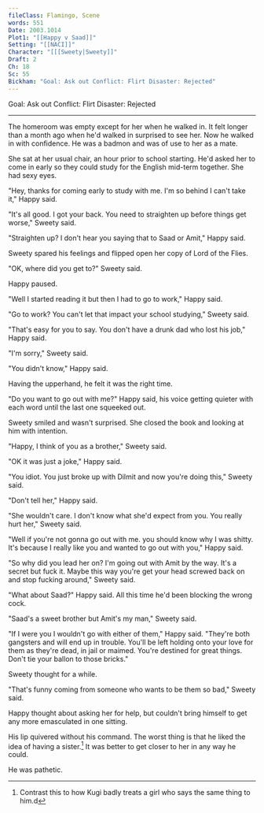 ```yaml
---
fileClass: Flamingo, Scene
words: 551
Date: 2003.1014
Plot1: "[[Happy v Saad]]"
Setting: "[[NACI]]"
Character: "[[[Sweety|Sweety]]"
Draft: 2
Ch: 18
Sc: 55
Bickham: "Goal: Ask out Conflict: Flirt Disaster: Rejected"
---
```


Goal: Ask out 
Conflict: Flirt 
Disaster: Rejected

---

The homeroom was empty except for her when he walked in. It felt longer than a month ago when he'd walked in surprised to see her. Now he walked in with confidence. He was a badmon and was of use to her as a mate.

She sat at her usual chair, an hour prior to school starting. He'd asked her to come in early so they could study for the English mid-term together. She had sexy eyes. 

"Hey, thanks for coming early to study with me. I'm so behind I can't take it," Happy said.

"It's all good. I got your back. You need to straighten up before things get worse," Sweety said.

"Straighten up? I don't hear you saying that to Saad or Amit," Happy said.

Sweety spared his feelings and flipped open her copy of Lord of the Flies.

"OK, where did you get to?" Sweety said.

Happy paused.
 
"Well I started reading it but then I had to go to work," Happy said.

"Go to work? You can't let that impact your school studying," Sweety said.

"That's easy for you to say. You don't have a drunk dad who lost his job," Happy said.

"I'm sorry," Sweety said.

"You didn't know," Happy said.

Having the upperhand, he felt it was the right time.

"Do you want to go out with me?" Happy said, his voice getting quieter with each word until the last one squeeked out.

Sweety smiled and wasn't surprised. She closed the book and looking at him with intention.

"Happy, I think of you as a brother," Sweety said.

"OK it was just a joke," Happy said.

"You idiot. You just broke up with Dilmit and now you're doing this," Sweety said.

"Don't tell her," Happy said.

"She wouldn't care. I don't know what she'd expect from you. You really hurt her," Sweety said.

"Well if you're not gonna go out with me. you should know why I was shitty. It's because I really like you and wanted to go out with you," Happy said.

"So why did you lead her on? I'm going out with Amit by the way. It's a secret but fuck it. Maybe this way you're get your head screwed back on and stop fucking around," Sweety said.

"What about Saad?" Happy said. All this time he'd been blocking the wrong cock.

"Saad's a sweet brother but Amit's my man," Sweety said.

"If I were you I wouldn't go with either of them," Happy said. "They're both gangsters and will end up in trouble. You'll be left holding onto your love for them as they're dead, in jail or maimed. You're destined for great things. Don't tie your ballon to those bricks."

Sweety thought for a while.

"That's funny coming from someone who wants to be them so bad," Sweety said.

Happy thought about asking her for help, but couldn't bring himself to get any more emasculated in one sitting.

His lip quivered without his command. The worst thing is that he liked the idea of having a sister.[^1] It was better to get closer to her in any way he could. 

He was pathetic.





[^1]: Contrast this to how Kugi badly treats a girl who says the same thing to him.d


